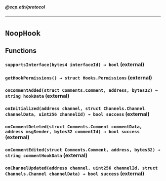 ##### @ecp.eth/protocol

----

# `NoopHook`











## Functions

### `supportsInterface(bytes4 interfaceId) → bool` (external)





### `getHookPermissions() → struct Hooks.Permissions` (external)





### `onCommentAdded(struct Comments.Comment, address, bytes32) → string hookData` (external)





### `onInitialized(address channel, struct Channels.Channel channelData, uint256 channelId) → bool success` (external)





### `onCommentDeleted(struct Comments.Comment commentData, address msgSender, bytes32 commentId) → bool success` (external)





### `onCommentEdited(struct Comments.Comment, address, bytes32) → string commentHookData` (external)





### `onChannelUpdated(address channel, uint256 channelId, struct Channels.Channel channelData) → bool success` (external)







